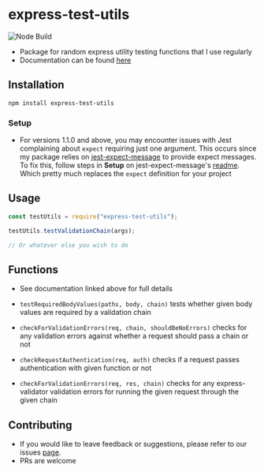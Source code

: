 # express-test-utils

![Node Build](https://github.com/HugoPhibbs/express-test-utils/actions/workflows/node.js.yml/badge.svg)

-   Package for random express utility testing functions that I use regularly
-   Documentation can be found [here](https://hugophibbs.github.io/express-test-utils/)

## Installation

```shell
npm install express-test-utils
```

### Setup

-   For versions 1.1.0 and above, you may encounter issues with Jest complaining about `expect` requiring just one argument. This occurs since my package relies on [jest-expect-message](https://www.npmjs.com/package/jest-expect-message) to provide expect messages. To fix this, follow steps in **Setup** on jest-expect-message's [readme](https://www.npmjs.com/package/jest-expect-message#readme). Which pretty much replaces the `expect` definition for your project

## Usage

```typescript
const testUtils = require("express-test-utils");

testUtils.testValidationChain(args);

// Or whatever else you wish to do
```

## Functions

-   See documentation linked above for full details

-   `testRequiredBodyValues(paths, body, chain)` tests whether given body values are required by a validation chain
-   `checkForValidationErrors(req, chain, shouldBeNoErrors)` checks for any validation errors against whether a request should pass a chain or not
-   `checkRequestAuthentication(req, auth)` checks if a request passes authentication with given function or not
-   `checkForValidationErrors(req, res, chain)` checks for any express-validator validation errors for running the given request through the given chain

## Contributing

-   If you would like to leave feedback or suggestions, please refer to our issues [page](https://github.com/HugoPhibbs/express-test-utils/issues).
-   PRs are welcome
